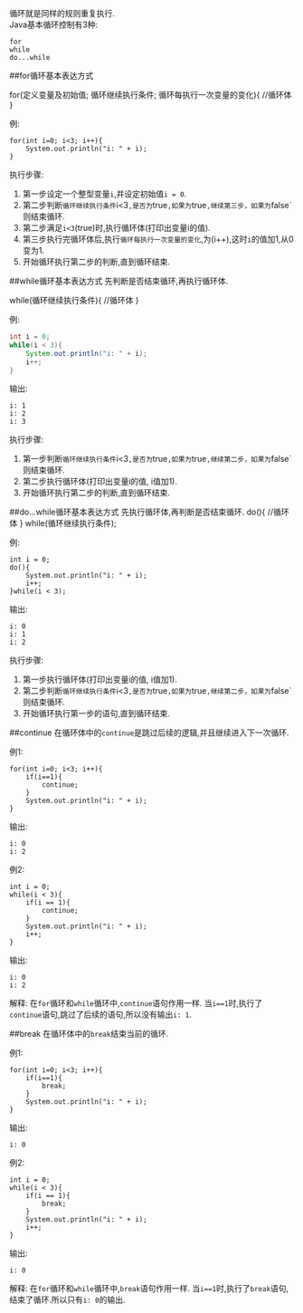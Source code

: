 循环就是同样的规则重复执行.   
Java基本循环控制有3种:   

`for`   
`while`   
`do...while`   



##for循环基本表达方式

for(定义变量及初始值; 循环继续执行条件; 循环每执行一次变量的变化){
	//循环体
}

例:
```
for(int i=0; i<3; i++){
	System.out.println("i: " + i);
}
```

执行步骤:
1. 第一步设定一个整型变量`i`,并设定初始值`i = 0`.
2. 第二步判断`循环继续执行条件`i<3`,是否为`true`,如果为`true`,继续第三步，如果为`false`则结束循环.
3. 第二步满足`i<3`(true)时,执行循环体(打印出变量i的值).
4. 第三步执行完循环体后,执行`循环每执行一次变量的变化`,为(i++),这时`i`的值加1,从0变为1.
5. 开始循环执行第二步的判断,直到循环结束.

##while循环基本表达方式
先判断是否结束循环,再执行循环体.

while(循环继续执行条件){
	//循环体
}

例:
```java
int i = 0;
while(i < 3){
	System.out.println("i: " + i);
	i++;
}
```

输出:
	
	i: 1
	i: 2
	i: 3

执行步骤:
1. 第一步判断`循环继续执行条件`i<3`,是否为`true`,如果为`true`,继续第二步，如果为`false`则结束循环.
2. 第二步执行循环体(打印出变量i的值, i值加1).
3. 开始循环执行第二步的判断,直到循环结束.


##do...while循环基本表达方式
先执行循环体,再判断是否结束循环.
do(){
	//循环体
} while(循环继续执行条件);

例:
```
int i = 0;
do(){
	System.out.println("i: " + i);
	i++;
}while(i < 3);
```
输出:
	
	i: 0
	i: 1
	i: 2
	
执行步骤:
1. 第一步执行循环体(打印出变量i的值, i值加1).
2. 第二步判断`循环继续执行条件`i<3`,是否为`true`,如果为`true`,继续第二步，如果为`false`则结束循环.
3. 开始循环执行第一步的语句,直到循环结束.

##continue
在循环体中的`continue`是跳过后续的逻辑,并且继续进入下一次循环.

例1:
```
for(int i=0; i<3; i++){
	if(i==1){
		continue;
	}	
	System.out.println("i: " + i);
}
```
输出:
	
	i: 0
	i: 2
	
例2:
```
int i = 0;
while(i < 3){
	if(i == 1){
		continue;
	}
	System.out.println("i: " + i);
	i++;
}
```
输出:
	
	i: 0
	i: 2
	
解释:
在`for`循环和`while`循环中,`continue`语句作用一样.
当`i==1`时,执行了`continue`语句,跳过了后续的语句,所以没有输出`i: 1`.

##break
在循环体中的`break`结束当前的循环.

例1:
```
for(int i=0; i<3; i++){
	if(i==1){
		break;
	}	
	System.out.println("i: " + i);
}
```
输出:
	
	i: 0
	
例2:
```
int i = 0;
while(i < 3){
	if(i == 1){
		break;
	}
	System.out.println("i: " + i);
	i++;
}
```
输出:
	
	i: 0
	
解释:
在`for`循环和`while`循环中,`break`语句作用一样.
当`i==1`时,执行了`break`语句,结束了循环.所以只有`i: 0`的输出.
